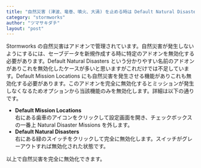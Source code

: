 ```yaml
---
title: "自然災害 (津波、竜巻、噴火、大渦) を止める時は Default Natural Disasters を無効化するだけでは不完全"
category: "stormworks"
author: "ツマサキダチ"
layout: "post"
---
```

Stormworks の自然災害はアドオンで管理されています。自然災害が発生しないようにするには、セーブデータを新規作成する時に特定のアドオンを無効化する必要があります。Default Natural Disasters という分かりやすい名前のアドオンがありこれを無効化したケースが多いと思いますがこれだけでは不足しています。Default Mission Locations にも自然災害を発生させる機能がありこれも無効化する必要があります。このアドオンを完全に無効化するとミッションが発生しなくなるためオプションから当該機能のみを無効化します。詳細は以下の通りです。

- **Default Mission Locations**<br>
  右にある歯車のアイコンをクリックして設定画面を開き、チェックボックスの一番上 Natural Disaster Missions を外します。
- **Default Natural Disasters**<br>
  右にある緑のスイッチをクリックして完全に無効化します。スイッチがグレーアウトすれば無効化された状態です。

以上で自然災害を完全に無効化できます。